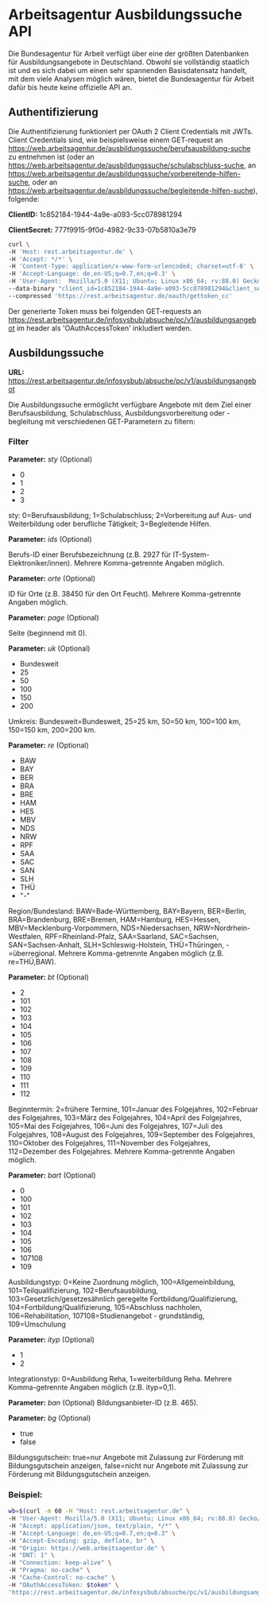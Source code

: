 ﻿# Arbeitsagentur Ausbildungssuche API 
Die Bundesagentur für Arbeit verfügt über eine der größten Datenbanken für Ausbildungsangebote in Deutschland. Obwohl sie vollständig staatlich ist und es sich dabei um einen sehr spannenden Basisdatensatz handelt, mit dem viele Analysen möglich wären, bietet die Bundesagentur für Arbeit dafür bis heute keine offizielle API an.


## Authentifizierung
Die Authentifizierung funktioniert per OAuth 2 Client Credentials mit JWTs.
Client Credentials sind, wie beispielsweise einem GET-request an https://web.arbeitsagentur.de/ausbildungssuche/berufsausbildung-suche zu entnehmen ist (oder an https://web.arbeitsagentur.de/ausbildungssuche/schulabschluss-suche, an https://web.arbeitsagentur.de/ausbildungssuche/vorbereitende-hilfen-suche, oder an https://web.arbeitsagentur.de/ausbildungssuche/begleitende-hilfen-suche), folgende:

**ClientID:** 1c852184-1944-4a9e-a093-5cc078981294

**ClientSecret:** 777f9915-9f0d-4982-9c33-07b5810a3e79

```bash
curl \
-H 'Host: rest.arbeitsagentur.de' \
-H 'Accept: */*' \
-H 'Content-Type: application/x-www-form-urlencoded; charset=utf-8' \
-H 'Accept-Language: de,en-US;q=0.7,en;q=0.3' \
-H 'User-Agent:  Mozilla/5.0 (X11; Ubuntu; Linux x86_64; rv:88.0) Gecko/20100101 Firefox/88.0' \
--data-binary "client_id=1c852184-1944-4a9e-a093-5cc078981294&client_secret=777f9915-9f0d-4982-9c33-07b5810a3e79&grant_type=client_credentials" \
--compressed 'https://rest.arbeitsagentur.de/oauth/gettoken_cc'
```

Der generierte Token muss bei folgenden GET-requests an https://rest.arbeitsagentur.de/infosysbub/absuche/pc/v1/ausbildungsangebot im header als 'OAuthAccessToken' inkludiert werden.


## Ausbildungssuche

**URL:** https://rest.arbeitsagentur.de/infosysbub/absuche/pc/v1/ausbildungsangebot
	

Die Ausbildungssuche ermöglicht verfügbare Angebote mit dem Ziel einer Berufsausbildung, Schulabschluss, Ausbildungsvorbereitung oder -begleitung mit verschiedenen GET-Parametern zu filtern:


### Filter


**Parameter:** *sty*  (Optional)
- 0
- 1
- 2
- 3

sty: 0=Berufsausbildung; 1=Schulabschluss; 2=Vorbereitung auf Aus- und Weiterbildung oder berufliche Tätigkeit; 3=Begleitende Hilfen.


**Parameter:** *ids*  (Optional)

Berufs-ID einer Berufsbezeichnung (z.B. 2927 für IT-System-Elektroniker/innen). Mehrere Komma-getrennte Angaben möglich.


**Parameter:** *orte*  (Optional)

ID für Orte (z.B. 38450 für den Ort Feucht). Mehrere Komma-getrennte Angaben möglich.


**Parameter:** *page* (Optional)

Seite (beginnend mit 0).


**Parameter:** *uk* (Optional)
- Bundesweit
- 25
- 50
- 100
- 150
- 200

Umkreis:  Bundesweit=Bundesweit, 25=25 km, 50=50 km, 100=100 km, 150=150 km, 200=200 km.

**Parameter:** *re*  (Optional)

- BAW
- BAY
- BER
- BRA
- BRE
- HAM
- HES
- MBV
- NDS
- NRW
- RPF
- SAA
- SAC
- SAN
- SLH
- THÜ
- "-"

Region/Bundesland: BAW=Bade-Württemberg, BAY=Bayern, BER=Berlin, BRA=Brandenburg, BRE=Bremen, HAM=Hamburg, HES=Hessen, MBV=Mecklenburg-Vorpommern, NDS=Niedersachsen, NRW=Nordrhein-Westfalen, RPF=Rheinland-Pfalz, SAA=Saarland, SAC=Sachsen, SAN=Sachsen-Anhalt, SLH=Schleswig-Holstein, THÜ=Thüringen, -=überregional. Mehrere Komma-getrennte Angaben möglich (z.B. re=THÜ,BAW).

**Parameter:** *bt* (Optional)
- 2
- 101
- 102
- 103
- 104
- 105
- 106
- 107
- 108
- 109
- 110
- 111
- 112

Beginntermin: 2=frühere Termine, 101=Januar des Folgejahres, 102=Februar des Folgejahres, 103=März des Folgejahres, 104=April des Folgejahres, 105=Mai des Folgejahres, 106=Juni des Folgejahres, 107=Juli des Folgejahres, 108=August des Folgejahres, 109=September des Folgejahres, 110=Oktober des Folgejahres, 111=November des Folgejahres, 112=Dezember des Folgejahres. Mehrere Komma-getrennte Angaben möglich.


**Parameter:** *bart* (Optional)
- 0 
- 100 
- 101
- 102
- 103 
- 104 
- 105
- 106 
- 107108
- 109

Ausbildungstyp: 0=Keine Zuordnung möglich, 100=Allgemeinbildung, 101=Teilqualifizierung, 102=Berufsausbildung, 103=Gesetzlich/gesetzesähnlich geregelte Fortbildung/Qualifizierung, 104=Fortbildung/Qualifizierung, 105=Abschluss nachholen, 106=Rehabilitation,  107108=Studienangebot - grundständig, 109=Umschulung


**Parameter:** *ityp* (Optional)
- 1
- 2

Integrationstyp: 0=Ausbildung Reha, 1=weiterbildung Reha. Mehrere Komma-getrennte Angaben möglich (z.B. ityp=0,1).


**Parameter:** *ban* (Optional)
Bildungsanbieter-ID (z.B. 465). 


**Parameter:** *bg* (Optional)
- true
- false

Bildungsgutschein: true=nur Angebote mit Zulassung zur Förderung mit Bildungsgutschein anzeigen, false=nicht nur Angebote mit Zulassung zur Förderung mit Bildungsgutschein anzeigen.


### Beispiel:

```bash
wb=$(curl -m 60 -H "Host: rest.arbeitsagentur.de" \
-H "User-Agent: Mozilla/5.0 (X11; Ubuntu; Linux x86_64; rv:88.0) Gecko/20100101 Firefox/88.0" \
-H "Accept: application/json, text/plain, */*" \
-H "Accept-Language: de,en-US;q=0.7,en;q=0.3" \
-H "Accept-Encoding: gzip, deflate, br" \
-H "Origin: https://web.arbeitsagentur.de" \
-H "DNT: 1" \
-H "Connection: keep-alive" \
-H "Pragma: no-cache" \
-H "Cache-Control: no-cache" \
-H "OAuthAccessToken: $token" \
'https://rest.arbeitsagentur.de/infosysbub/absuche/pc/v1/ausbildungsangebot?ids=2927&bg=false&page=0')
```

